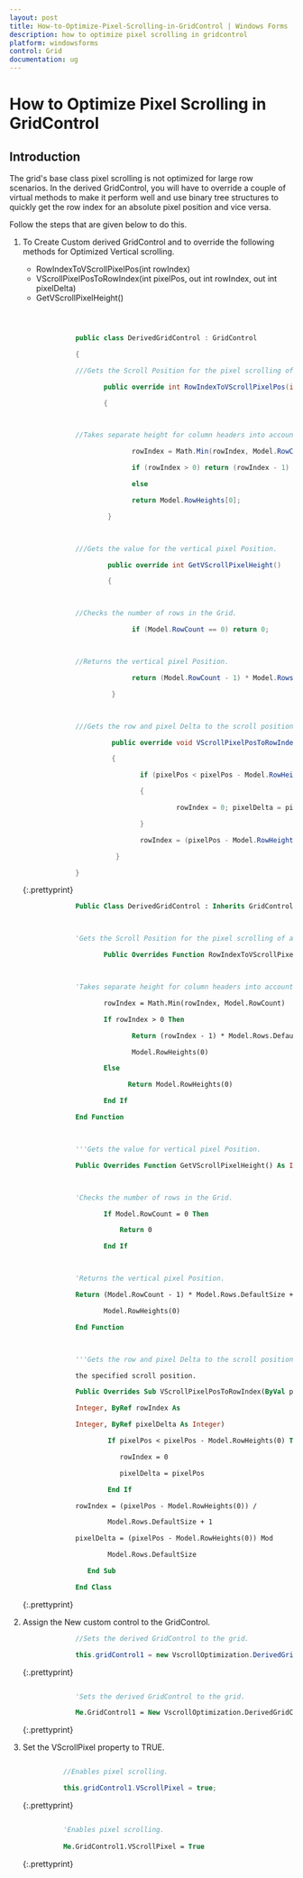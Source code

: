 ```yaml
---
layout: post
title: How-to-Optimize-Pixel-Scrolling-in-GridControl | Windows Forms | Syncfusion
description: how to optimize pixel scrolling in gridcontrol
platform: windowsforms
control: Grid
documentation: ug
---
```


# How to Optimize Pixel Scrolling in GridControl

## Introduction

The grid's base class pixel scrolling is not optimized for large row scenarios. In the derived GridControl, you will have to override a couple of virtual methods to make it perform well and use binary tree structures to quickly get the row index for an absolute pixel position and vice versa.

Follow the steps that are given below to do this.

1. To Create Custom derived GridControl and to override the following methods for Optimized Vertical scrolling.
   * RowIndexToVScrollPixelPos(int rowIndex)
   * VScrollPixelPosToRowIndex(int pixelPos, out int rowIndex, out int pixelDelta)
   * GetVScrollPixelHeight()

   ~~~ cs



				public class DerivedGridControl : GridControl 

				{

				///Gets the Scroll Position for the pixel scrolling of a row. 

					   public override int RowIndexToVScrollPixelPos(int rowIndex) 

					   { 



				//Takes separate height for column headers into account. 

							  rowIndex = Math.Min(rowIndex, Model.RowCount); 

							  if (rowIndex > 0) return (rowIndex - 1) * Model.Rows.DefaultSize + Model.RowHeights[0]; 

							  else 

							  return Model.RowHeights[0]; 

						}



				///Gets the value for the vertical pixel Position. 

						public override int GetVScrollPixelHeight() 

						{ 



				//Checks the number of rows in the Grid.

							  if (Model.RowCount == 0) return 0; 



				//Returns the vertical pixel Position. 

							  return (Model.RowCount - 1) * Model.Rows.DefaultSize + Model.RowHeights[0]; 

						 }



				///Gets the row and pixel Delta to the scroll position of the row for the specified scroll position. 

						 public override void VScrollPixelPosToRowIndex(int pixelPos, out int rowIndex, out int pixelDelta) 

						 { 

								if (pixelPos < pixelPos - Model.RowHeights[0]) 

								{ 

										 rowIndex = 0; pixelDelta = pixelPos; 

								} 

								rowIndex = (pixelPos - Model.RowHeights[0]) / Model.Rows.DefaultSize + 1; pixelDelta = (pixelPos - Model.RowHeights[0]) %                 Model.Rows.DefaultSize; 

						  } 

				}

   ~~~
   {:.prettyprint}   


   ~~~ vb
				Public Class DerivedGridControl : Inherits GridControl



				'Gets the Scroll Position for the pixel scrolling of a row.

					   Public Overrides Function RowIndexToVScrollPixelPos(ByVal rowIndex As Integer) As Integer



				'Takes separate height for column headers into account.

					   rowIndex = Math.Min(rowIndex, Model.RowCount)

					   If rowIndex > 0 Then

							  Return (rowIndex - 1) * Model.Rows.DefaultSize + 

							  Model.RowHeights(0)

					   Else

							 Return Model.RowHeights(0)

					   End If

				End Function



				'''Gets the value for vertical pixel Position.

				Public Overrides Function GetVScrollPixelHeight() As Integer



				'Checks the number of rows in the Grid.

					   If Model.RowCount = 0 Then

						   Return 0

					   End If



				'Returns the vertical pixel Position.

				Return (Model.RowCount - 1) * Model.Rows.DefaultSize + 

					   Model.RowHeights(0)

				End Function



				'''Gets the row and pixel Delta to the scroll position of the row for 

				the specified scroll position.

				Public Overrides Sub VScrollPixelPosToRowIndex(ByVal pixelPos As 

				Integer, ByRef rowIndex As 

				Integer, ByRef pixelDelta As Integer)

						If pixelPos < pixelPos - Model.RowHeights(0) Then

						   rowIndex = 0

						   pixelDelta = pixelPos

						End If

				rowIndex = (pixelPos - Model.RowHeights(0)) / 

						Model.Rows.DefaultSize + 1

				pixelDelta = (pixelPos - Model.RowHeights(0)) Mod 

						Model.Rows.DefaultSize

				   End Sub

				End Class
   ~~~
   {:.prettyprint}


2. Assign the New custom control to the GridControl.

   ~~~ cs
				//Sets the derived GridControl to the grid.

				this.gridControl1 = new VscrollOptimization.DerivedGridControl();


   ~~~
   {:.prettyprint}
				

   ~~~ vb

				'Sets the derived GridControl to the grid.

				Me.GridControl1 = New VscrollOptimization.DerivedGridControl
   ~~~ 
   {:.prettyprint}
   

3. Set the VScrollPixel property to TRUE.

   ~~~ cs

			 //Enables pixel scrolling.

			 this.gridControl1.VScrollPixel = true;


   ~~~
   {:.prettyprint}
			
   ~~~ vb

			 'Enables pixel scrolling.
 
			 Me.GridControl1.VScrollPixel = True

   ~~~ 
   {:.prettyprint}
